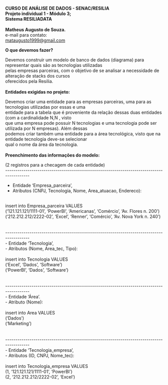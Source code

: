 **CURSO DE ANÁLISE DE DADOS - SENAC/RESILIA** <br>
**Projeto individual 1 - Módulo 3;** <br>
**Sistema RESILIADATA** <br><br>
**Matheus Augusto de Souza.** <br>
e-mail para contato: <br>
mataugusto1999@gmail.com <br>


**O que devemos fazer?** <br>

Devemos construir um modelo de banco de dados (diagrama) para representar quais são as tecnologias utilizadas <br>
pelas empresas parceiras, com o objetivo de se analisar a necessidade de alteração de stacks dos cursos <br>
oferecidos pela Resilia. <br>
<br>
**Entidades exigidas no projeto:** <br>

Devemos criar uma entidade para as empresas parceiras, uma para as tecnologias utilizadas por essas e uma <br>
entidade para a tabela que é proveniente da relação dessas duas entidades (com a cardinalidade N,N , visto <br>
que uma empresa pode possuir N tecnologias e uma tecnologia pode ser utilizada por N empresas). Além dessas <br>
podemos criar também uma entidade para a área tecnológica, visto que na entidade tecnologia deve-se selecionar <br>
qual o nome da área da tecnologia. <br>
<br>
**Preenchimento das informações do modelo:** <br>

(2 registros para a checagem de cada entidade) <br>
------------------------------------------------------------------------------------------ <br>
- Entidade ‘Empresa_parceira’, <br>
- Atributos (CNPJ, Tecnologia, Nome, Area_atuacao, Endereco): <br>
<br>
insert into Empresa_parceira VALUES <br>
(‘121.121.121/1111-01’, ‘PowerBI’, ‘Americanas’, ‘Comércio’, ‘Av. Flores n. 200’) <br>
(‘212.212.212/2222-02’, ‘Excel’, ‘Renner’, ‘Comércio’, ‘Av. Nova York n. 240’) <br>
<br>
<br>
------------------------------------------------------------------------------------------ <br>
- Entidade ‘Tecnologia’, <br>
- Atributos (Nome, Area_tec, Tipo): <br>
<br>
insert into Tecnologia VALUES <br>
(‘Excel’, ‘Dados’, ‘Software’) <br>
(‘PowerBI’, ‘Dados’, ‘Software’) <br>
<br>
<br>
------------------------------------------------------------------------------------------ <br>
- Entidade ‘Área’. <br>
- Atributo (Nome): <br>
<br>
insert into Area VALUES  <br> 
(‘Dados’) <br>
(‘Marketing’) <br>
<br>
<br>
------------------------------------------------------------------------------------------ <br>
- Entidade ‘Tecnologia_empresa’, <br>
- Atributos (ID, CNPJ, Nome_tec): <br>
<br>
insert into Tecnologia_empresa VALUES <br>
(1, ‘121.121.121/1111-01’, ‘PowerBI’) <br>
(2, ‘212.212.212/2222-02’, ‘Excel’) <br>
<br>
<br>
